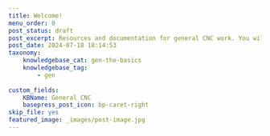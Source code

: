 ```yaml
---
title: Welcome!
menu_order: 0
post_status: draft
post_excerpt: Resources and documentation for general CNC work. You will find info about routers, software, end mills, add ons, and more  - everything you need to get started.
post_date: 2024-07-18 18:14:53
taxonomy:
    knowledgebase_cat: gen-the-basics 
    knowledgebase_tag:
        - gen
        
custom_fields:
    KBName: General CNC
    basepress_post_icon: bp-caret-right
skip_file: yes
featured_image: _images/post-image.jpg
---
```


